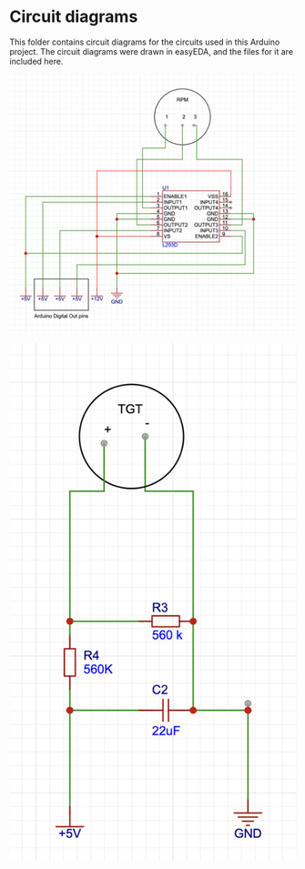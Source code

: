 # Circuit diagrams

This folder contains circuit diagrams for the circuits used in this Arduino project. The circuit diagrams were drawn in easyEDA, and the files for it are included here.



![RPM gauge circuit](images/RPM_diag.png)

![TGT gauge circuit](images/TGT_diag.png)


